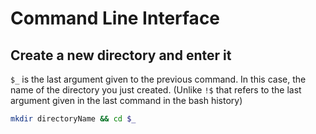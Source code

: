 # Command Line Interface

## Create a new directory and enter it

`$_` is the last argument given to the previous command. In this case, the name of the directory you just created. (Unlike `!$` that refers to the last argument given in the last command in the bash history)

```bash
mkdir directoryName && cd $_
```

